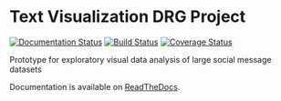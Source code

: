 # Text Visualization DRG Project

[![Documentation Status](https://readthedocs.org/projects/textvisdrg/badge/?version=latest)](https://readthedocs.org/projects/textvisdrg/?badge=latest)
[![Build Status](https://travis-ci.org/hds-lab/textvisdrg.svg?branch=master)](https://travis-ci.org/hds-lab/textvisdrg)
[![Coverage Status](https://coveralls.io/repos/hds-lab/textvisdrg/badge.svg)](https://coveralls.io/r/hds-lab/textvisdrg)

Prototype for exploratory visual data analysis of large social message datasets

Documentation is available on [ReadTheDocs](http://textvisdrg.readthedocs.org/en/latest/).


